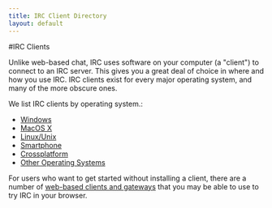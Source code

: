 ```yaml
---
title: IRC Client Directory
layout: default
---
```


#IRC Clients

Unlike web-based chat, IRC uses software on your computer (a "client") to connect to an IRC server. This gives you a great deal of choice in where and how you use IRC. IRC clients exist for every major operating system, and many of the more obscure ones. 

We list IRC clients by operating system.:

* [Windows](/irchelp/clients/windows/)
* [MacOS X](/irchelp/clients/mac/)
* [Linux/Unix](/irchelp/clients/unix/)
* [Smartphone](/irchelp/clients/mobile/)
* [Crossplatform](/irchelp/clients/cross/)
* [Other Operating Systems](/irchelp/clients/otheros)

For users who want to get started without installing a client, there are a number of [web-based clients and gateways](/irchelp/clients/webclients.html) that you may be able to use to try IRC in your browser. 
